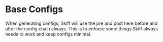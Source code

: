Base Configs
=====

When generating configs, Skiff will use the pre and post here before and after the config chain always. This is to enforce some things Skiff always needs to work and keep configs minimal.
